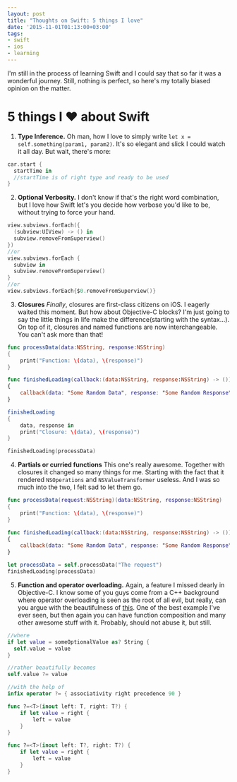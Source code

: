 ```yaml
---
layout: post
title: "Thoughts on Swift: 5 things I love"
date: '2015-11-01T01:13:00+03:00'
tags:
- swift
- ios
- learning
---
```


I'm still in the process of learning Swift and I could say that so far it was a wonderful journey. Still, nothing is perfect, so here's my totally biased opinion on the matter.

5 things I ❤ about Swift
========================

1. **Type Inference.** Oh man, how I love to simply write `let x = self.something(param1, param2)`. It's so elegant and slick I could watch it all day. But wait, there's more:

```swift
car.start {
  startTime in
  //startTime is of right type and ready to be used
}
```

2. **Optional Verbosity.** I don't know if that's the right word combination, but I love how Swift let's you decide how verbose you'd like to be, without trying to force your hand.

```swift
view.subviews.forEach({
  (subview:UIView) -> () in
  subview.removeFromSuperview()
})
//or
view.subviews.forEach {
  subview in
  subview.removeFromSuperview()
}
//or
view.subviews.forEach{$0.removeFromSuperview()}
```

3. **Closures** *Finally*, closures are first-class citizens on iOS. I eagerly waited this moment. But how about Objective-C blocks? I'm just going to say the little things in life make the difference(starting with the syntax...). On top of it, closures and named functions are now interchangeable. You can't ask more than that!

```swift
func processData(data:NSString, response:NSString)
{
    print("Function: \(data), \(response)")
}

func finishedLoading(callback:(data:NSString, response:NSString) -> ())
{
    callback(data: "Some Random Data", response: "Some Random Response")
}

finishedLoading
{
    data, response in
    print("Closure: \(data), \(response)")
}

finishedLoading(processData)
```

4. **Partials or curried functions** This one's really awesome. Together with closures it changed so many things for me. Starting with the fact that it rendered `NSOperations` and `NSValueTransformer` useless. And I was so much into the two, I felt sad to let them go.

```swift
func processData(request:NSString)(data:NSString, response:NSString)
{
    print("Function: \(data), \(response)")
}

func finishedLoading(callback:(data:NSString, response:NSString) -> ())
{
    callback(data: "Some Random Data", response: "Some Random Response")
}

let processData = self.processData("The request")
finishedLoading(processData)
```

5. **Function and operator overloading.** Again, a feature I missed dearly in Objective-C. I know some of you guys come from a C++ background where operator overloading is seen as the root of all evil, but really, can you argue with the beautifulness of [this](http://www.alloc-init.com/2015/10/if-let-assignment/). One of the best example I've ever seen, but then again you can have function composition and many other awesome stuff with it. Probably, should not abuse it, but still.

```swift
//where
if let value = someOptionalValue as? String {
  self.value = value
}

//rather beautifully becomes
self.value ?= value

//with the help of
infix operator ?= { associativity right precedence 90 }

func ?=<T>(inout left: T, right: T?) {
    if let value = right {
        left = value
    }
}

func ?=<T>(inout left: T?, right: T?) {
    if let value = right {
        left = value
    }
}
```
